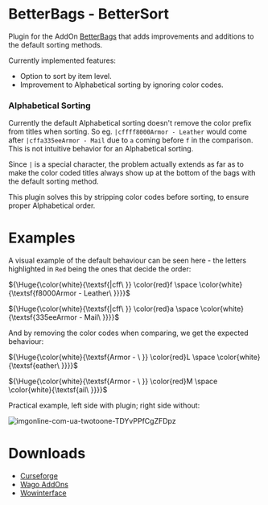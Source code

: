 # BetterBags - BetterSort

Plugin for the AddOn [BetterBags](https://www.curseforge.com/wow/addons/better-bags) that adds improvements and additions to the default sorting methods.

Currently implemented features:
- Option to sort by item level.
- Improvement to Alphabetical sorting by ignoring color codes.

### Alphabetical Sorting
Currently the default Alphabetical sorting doesn't remove the color prefix from titles when sorting. So eg. `|cffff8000Armor - Leather` would come after `|cffa335eeArmor - Mail` due to `a` coming before `f` in the comparison. This is not intuitive behavior for an Alphabetical sorting.

Since `|` is a special character, the problem actually extends as far as to make the color coded titles always show up at the bottom of the bags with the default sorting method.

This plugin solves this by stripping color codes before sorting, to ensure proper Alphabetical order.

# Examples

A visual example of the default behaviour can be seen here - the letters highlighted in `Red` being the ones that decide the order:

${\Huge{\color{white}{\textsf{|cff\ \}} \color{red}f \space \color{white}{\textsf{f8000Armor - Leather\ \}}}}$

${\Huge{\color{white}{\textsf{|cff\ \}} \color{red}a \space \color{white}{\textsf{335eeArmor - Mail\ \}}}}$

And by removing the color codes when comparing, we get the expected behaviour:

${\Huge{\color{white}{\textsf{Armor - \ \}} \color{red}L \space \color{white}{\textsf{eather\ \}}}}$

${\Huge{\color{white}{\textsf{Armor - \ \}} \color{red}M \space \color{white}{\textsf{ail\ \}}}}$

Practical example, left side with plugin; right side without:

![imgonline-com-ua-twotoone-TDYvPPfCgZFDpz](https://github.com/Krealle/BetterBags_BetterSort/assets/3404958/8ee41bd0-60ea-40ea-b71f-dca8c2d93330)

# Downloads

- [Curseforge](https://www.curseforge.com/wow/addons/betterbags-bettersort)
- [Wago AddOns](https://addons.wago.io/addons/betterbags-bettersort)
- [Wowinterface](https://www.wowinterface.com/downloads/info26720-BetterBags-BetterSort.html)
